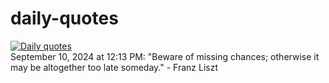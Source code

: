 # daily-quotes
[![Daily quotes](https://github.com/ceepu8/daily-quotes/actions/workflows/daily-quote.yml/badge.svg)](https://github.com/ceepu8/daily-quotes/actions/workflows/daily-quote.yml)<br/>
September 10, 2024 at 12:13 PM: "Beware of missing chances; otherwise it may be altogether too late someday." - Franz Liszt

